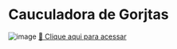 # Cauculadora de Gorjtas
![image](https://github.com/Amauri-Silva21/caulculator/assets/143525748/f1ecbd5b-c21a-4ab3-99e5-d8c7e308fd64)
[🔗 Clique aqui para acessar](https://amauri-silva21.github.io/Calculadora-de-Gorjetas/)

